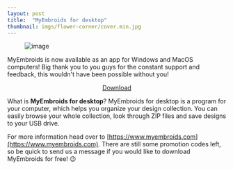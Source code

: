 ```yaml
---
layout: post
title:  "MyEmbroids for desktop"
thumbnail: imgs/flower-corner/cover.min.jpg
---
```


<figure>
	<img src="{{ site.baseurl }}/assets/imgs/landing.min.jpg" alt="image">
</figure>

MyEmbroids is now available as an app for Windows and MacOS computers! Big thank you to you guys for the constant
support and feedback, this wouldn't have been possible without you!

<p>
<div class="design-download" style="text-align: center;">
  <a href="https://www.myembroids.com" class="link-freebie">Download</a>
</div>
</p>

<!-- more -->

What is **MyEmbroids for desktop**? MyEmbroids for desktop is a program for your computer, which
helps you organize your design collection. You can easily browse your whole collection, look through ZIP files
and save designs to your USB drive.

For more information head over to [https://www.myembroids.com](https://www.myembroids.com). There are still some
promotion codes left, so be quick to send us a message if you would like to download MyEmbroids for free! :wink:
